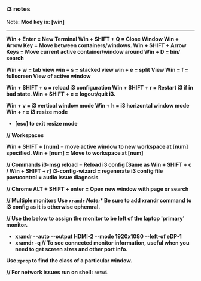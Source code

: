 ### i3 notes

Note: <b> Mod key is: [win]

---

Win + Enter = New Terminal
Win + SHIFT + Q = Close Window
Win + Arrow Key = Move between containers/windows.
Win + SHIFT + Arrow Keys = Move current active container/window around
Win + D = bin/ search

Win + w = tab view
win + s = stacked view
win + e = split View
Win = f = fullscreen View of active window

Win + SHIFT + c = reload i3 configuration
Win + SHIFT + r = Restart i3 if in bad state.
Win + SHIFT + e = logout/quit i3.

Win + v = i3 vertical window mode
Win + h = i3 horizontal window mode
Win + r = i3 resize mode
  - [esc] to exit resize mode

// Workspaces

Win + SHIFT + [num] = move active window to new workspace at [num] specified.
Win + [num] = Move to workspace at [num]

// Commands
i3-msg reload = Reload i3 config [Same as Win + SHIFT + c / Win + SHIFT + r]
i3-config-wizard = regenerate i3 config file
pavucontrol = audio issue diagnosis

// Chrome
ALT + SHIFT + enter = Open new window with page or search

// Multiple monitors
Use `xrandr`
*Note:** Be sure to add xrandr command to i3 config as it is otherwise ephemral.

// Use the below to assign the monitor to be left of the laptop 'primary' monitor.
- xrandr --auto --output HDMI-2 --mode 1920x1080 --left-of eDP-1
- xramdr -q // To see connected monitor information, useful when you need to get screen sizes and other port info.

Use `xprop` to find the class of a particular window.

// For network issues
run on shell: `nmtui`
